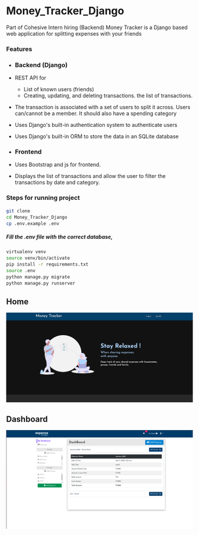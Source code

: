 # Money_Tracker_Django
Part of Cohesive Intern hiring (Backend)
Money Tracker is a Django based web application for splitting expenses with your friends 
### **Features**
- ### **Backend (Django)**

- REST API for
    - List of known users (friends)
    - Creating, updating, and deleting transactions.  the list of transactions.
- The transaction is associated with a set of users to split it across. Users can/cannot be a member. It should also have a spending category
- Uses Django's built-in authentication system to authenticate users
- Uses Django's built-in ORM to store the data in an SQLite database

- ### **Frontend**
- Uses Bootstrap and js for frontend.
- Displays the list of transactions and allow the user to filter the transactions by date and category.

### Steps for running project
```bash
git clone 
cd Money_Tracker_Django
cp .env.example .env
```
##### Fill the .env file with the correct database,

```bash
virtualenv venv
source venv/bin/activate
pip install -r requirements.txt
source .env
python manage.py migrate
python manage.py runserver
```
## Home
![alt text](https://github.com/Padm0069/Money_Tracker_Django/blob/main/readme_assets/Screenshot%202022-12-31%20002929.jpg)
## Dashboard
![alt text](https://github.com/Padm0069/Money_Tracker_Django/blob/main/readme_assets/dashboard.png)
